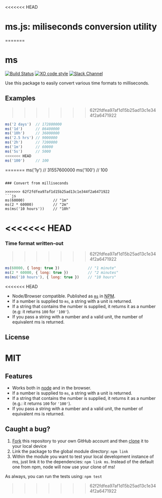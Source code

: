 <<<<<<< HEAD
# ms.js: miliseconds conversion utility
=======
# ms

[![Build Status](https://travis-ci.org/zeit/ms.svg?branch=master)](https://travis-ci.org/zeit/ms)
[![XO code style](https://img.shields.io/badge/code_style-XO-5ed9c7.svg)](https://github.com/sindresorhus/xo)
[![Slack Channel](https://zeit-slackin.now.sh/badge.svg)](https://zeit.chat/)

Use this package to easily convert various time formats to milliseconds.

## Examples
>>>>>>> 62f2fdfea97af1d15b25ad13c1e344f2a6471922

```js
ms('2 days')  // 172800000
ms('1d')      // 86400000
ms('10h')     // 36000000
ms('2.5 hrs') // 9000000
ms('2h')      // 7200000
ms('1m')      // 60000
ms('5s')      // 5000
<<<<<<< HEAD
ms('100')     // 100
```

=======
ms('1y')      // 31557600000
ms('100')     // 100
```

### Convert from milliseconds

>>>>>>> 62f2fdfea97af1d15b25ad13c1e344f2a6471922
```js
ms(60000)             // "1m"
ms(2 * 60000)         // "2m"
ms(ms('10 hours'))    // "10h"
```

<<<<<<< HEAD
=======
### Time format written-out

>>>>>>> 62f2fdfea97af1d15b25ad13c1e344f2a6471922
```js
ms(60000, { long: true })             // "1 minute"
ms(2 * 60000, { long: true })         // "2 minutes"
ms(ms('10 hours'), { long: true })    // "10 hours"
```

<<<<<<< HEAD
- Node/Browser compatible. Published as [`ms`](https://www.npmjs.org/package/ms) in [NPM](http://nodejs.org/download).
- If a number is supplied to `ms`, a string with a unit is returned.
- If a string that contains the number is supplied, it returns it as
a number (e.g: it returns `100` for `'100'`).
- If you pass a string with a number and a valid unit, the number of
equivalent ms is returned.

## License

MIT
=======
## Features

- Works both in [node](https://nodejs.org) and in the browser.
- If a number is supplied to `ms`, a string with a unit is returned.
- If a string that contains the number is supplied, it returns it as a number (e.g.: it returns `100` for `'100'`).
- If you pass a string with a number and a valid unit, the number of equivalent ms is returned.

## Caught a bug?

1. [Fork](https://help.github.com/articles/fork-a-repo/) this repository to your own GitHub account and then [clone](https://help.github.com/articles/cloning-a-repository/) it to your local device
2. Link the package to the global module directory: `npm link`
3. Within the module you want to test your local development instance of ms, just link it to the dependencies: `npm link ms`. Instead of the default one from npm, node will now use your clone of ms!

As always, you can run the tests using: `npm test`
>>>>>>> 62f2fdfea97af1d15b25ad13c1e344f2a6471922
